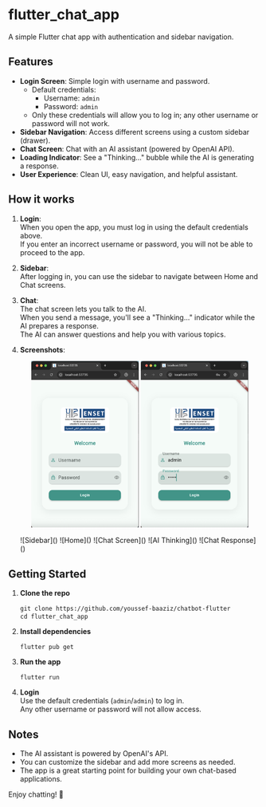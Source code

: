 # flutter_chat_app

A simple Flutter chat app with authentication and sidebar navigation.

## Features

- **Login Screen**: Simple login with username and password.  
  - Default credentials:  
    - Username: `admin`  
    - Password: `admin`
  - Only these credentials will allow you to log in; any other username or password will not work.
- **Sidebar Navigation**: Access different screens using a custom sidebar (drawer).
- **Chat Screen**: Chat with an AI assistant (powered by OpenAI API).
- **Loading Indicator**: See a "Thinking..." bubble while the AI is generating a response.
- **User Experience**: Clean UI, easy navigation, and helpful assistant.

## How it works

1. **Login**:  
   When you open the app, you must log in using the default credentials above.  
   If you enter an incorrect username or password, you will not be able to proceed to the app.

2. **Sidebar**:  
   After logging in, you can use the sidebar to navigate between Home and Chat screens.

3. **Chat**:  
   The chat screen lets you talk to the AI.  
   When you send a message, you'll see a "Thinking..." indicator while the AI prepares a response.  
   The AI can answer questions and help you with various topics.

4. **Screenshots**:

   <p align="center">
     <img src="screens/login1.png" alt="Login" width="45%"/>
     <img src="screens/login2.png" alt="Login Screen" width="45%"/>
   </p>
   ![Sidebar](<screens/sidebar.png>)  
   ![Home](<screens/home.png>)  
   ![Chat Screen](<screens/chat.png>)  
   ![AI Thinking](<screens/loading.png>)  
   ![Chat Response](<screens/chat1.png>)

## Getting Started

1. **Clone the repo**  
   ```
   git clone https://github.com/youssef-baaziz/chatbot-flutter
   cd flutter_chat_app
   ```

2. **Install dependencies**  
   ```
   flutter pub get
   ```

3. **Run the app**  
   ```
   flutter run
   ```

4. **Login**  
   Use the default credentials (`admin`/`admin`) to log in.  
   Any other username or password will not allow access.

## Notes

- The AI assistant is powered by OpenAI's API.
- You can customize the sidebar and add more screens as needed.
- The app is a great starting point for building your own chat-based applications.

Enjoy chatting! 🚀